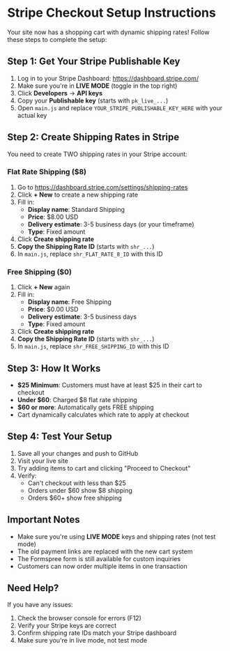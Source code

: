 # Stripe Checkout Setup Instructions

Your site now has a shopping cart with dynamic shipping rates! Follow these steps to complete the setup:

## Step 1: Get Your Stripe Publishable Key

1. Log in to your Stripe Dashboard: https://dashboard.stripe.com/
2. Make sure you're in **LIVE MODE** (toggle in the top right)
3. Click **Developers** → **API keys**
4. Copy your **Publishable key** (starts with `pk_live_...`)
5. Open `main.js` and replace `YOUR_STRIPE_PUBLISHABLE_KEY_HERE` with your actual key

## Step 2: Create Shipping Rates in Stripe

You need to create TWO shipping rates in your Stripe account:

### Flat Rate Shipping ($8)
1. Go to https://dashboard.stripe.com/settings/shipping-rates
2. Click **+ New** to create a new shipping rate
3. Fill in:
   - **Display name**: Standard Shipping
   - **Price**: $8.00 USD
   - **Delivery estimate**: 3-5 business days (or your timeframe)
   - **Type**: Fixed amount
4. Click **Create shipping rate**
5. **Copy the Shipping Rate ID** (starts with `shr_...`)
6. In `main.js`, replace `shr_FLAT_RATE_8_ID` with this ID

### Free Shipping ($0)
1. Click **+ New** again
2. Fill in:
   - **Display name**: Free Shipping
   - **Price**: $0.00 USD
   - **Delivery estimate**: 3-5 business days
   - **Type**: Fixed amount
3. Click **Create shipping rate**
4. **Copy the Shipping Rate ID** (starts with `shr_...`)
5. In `main.js`, replace `shr_FREE_SHIPPING_ID` with this ID

## Step 3: How It Works

- **$25 Minimum**: Customers must have at least $25 in their cart to checkout
- **Under $60**: Charged $8 flat rate shipping
- **$60 or more**: Automatically gets FREE shipping
- Cart dynamically calculates which rate to apply at checkout

## Step 4: Test Your Setup

1. Save all your changes and push to GitHub
2. Visit your live site
3. Try adding items to cart and clicking "Proceed to Checkout"
4. Verify:
   - Can't checkout with less than $25
   - Orders under $60 show $8 shipping
   - Orders $60+ show free shipping

## Important Notes

- Make sure you're using **LIVE MODE** keys and shipping rates (not test mode)
- The old payment links are replaced with the new cart system
- The Formspree form is still available for custom inquiries
- Customers can now order multiple items in one transaction

## Need Help?

If you have any issues:
1. Check the browser console for errors (F12)
2. Verify your Stripe keys are correct
3. Confirm shipping rate IDs match your Stripe dashboard
4. Make sure you're in live mode, not test mode
